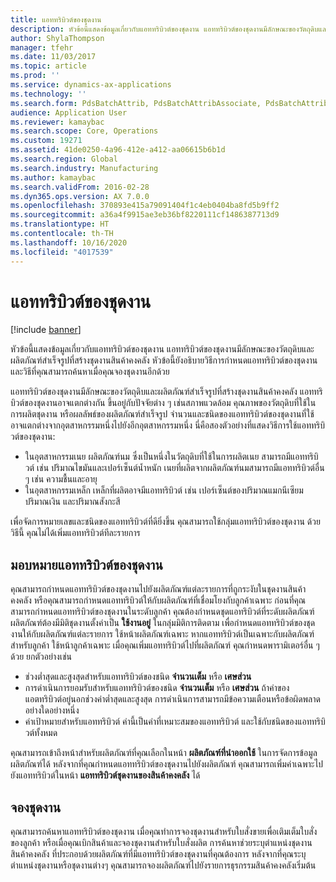 ```yaml
---
title: แอททริบิวต์ของชุดงาน
description: หัวข้อนี้แสดงข้อมูลเกี่ยวกับแอททริบิวต์ของชุดงาน แอททริบิวต์ของชุดงานมีลักษณะของวัตถุดิบและผลิตภัณฑ์สำเร็จรูปที่สร้างชุดงานสินค้าคงคลัง หัวข้อนี้ยังอธิบายวิธีการกำหนดแอททริบิวต์ของชุดงาน และวิธีที่คุณสามารถค้นหาเมื่อคุณจองชุดงานอีกด้วย
author: ShylaThompson
manager: tfehr
ms.date: 11/03/2017
ms.topic: article
ms.prod: ''
ms.service: dynamics-ax-applications
ms.technology: ''
ms.search.form: PdsBatchAttrib, PdsBatchAttribAssociate, PdsBatchAttribByAttribGroup, PdsBatchAttribByItem, PdsBatchAttribByitemCustomer, PdsBatchAttribGroup, WHSBatchAttribReserve
audience: Application User
ms.reviewer: kamaybac
ms.search.scope: Core, Operations
ms.custom: 19271
ms.assetid: 41de0250-4a96-412e-a412-aa06615b6b1d
ms.search.region: Global
ms.search.industry: Manufacturing
ms.author: kamaybac
ms.search.validFrom: 2016-02-28
ms.dyn365.ops.version: AX 7.0.0
ms.openlocfilehash: 370893e415a79091404f1c4eb0404ba8fd5b9ff2
ms.sourcegitcommit: a36a4f9915ae3eb36bf8220111cf1486387713d9
ms.translationtype: HT
ms.contentlocale: th-TH
ms.lasthandoff: 10/16/2020
ms.locfileid: "4017539"
---
```

# <a name="batch-attributes"></a>แอททริบิวต์ของชุดงาน

[!include [banner](../includes/banner.md)]

หัวข้อนี้แสดงข้อมูลเกี่ยวกับแอททริบิวต์ของชุดงาน แอททริบิวต์ของชุดงานมีลักษณะของวัตถุดิบและผลิตภัณฑ์สำเร็จรูปที่สร้างชุดงานสินค้าคงคลัง หัวข้อนี้ยังอธิบายวิธีการกำหนดแอททริบิวต์ของชุดงาน และวิธีที่คุณสามารถค้นหาเมื่อคุณจองชุดงานอีกด้วย

แอททริบิวต์ของชุดงานมีลักษณะของวัตถุดิบและผลิตภัณฑ์สำเร็จรูปที่สร้างชุดงานสินค้าคงคลัง แอททริบิวต์ของชุดงานอาจแตกต่างกัน ขึ้นอยู่กับปัจจัยต่าง ๆ เช่นสภาพแวดล้อม คุณภาพของวัตถุดิบที่ใช้ในการผลิตชุดงาน หรือผลลัพธ์ของผลิตภัณฑ์สำเร็จรูป จำนวนและชนิดของแอททริบิวต์ของชุดงานที่ใช้อาจแตกต่างจากอุตสาหกรรมหนึ่งไปยังอีกอุตสาหกรรมหนึ่ง นี่คือสองตัวอย่างที่แสดงวิธีการใช้แอททริบิวต์ของชุดงาน:

-   ในอุตสาหกรรมเนย ผลิตภัณฑ์นม ซึ่งเป็นหนึ่งในวัตถุดิบที่ใช้ในการผลิตเนย สามารถมีแอททริบิวต์ เช่น ปริมาณไขมันและเปอร์เซ็นต์น้ำหนัก เนยที่ผลิตจากผลิตภัณฑ์นมสามารถมีแอททริบิวต์อื่น ๆ เช่น ความชื้นและอายุ
-   ในอุตสาหกรรมเหล็ก เหล็กที่ผลิตอาจมีแอททริบิวต์ เช่น เปอร์เซ็นต์ของปริมาณแมกนีเซียม ปริมาณเงิน และปริมาณสังกะสี

เพื่อจัดการหมายเลขและชนิดของแอททริบิวต์ที่ดียิ่งขึ้น คุณสามารถใช้กลุ่มแอททริบิวต์ของชุดงาน ด้วยวิธีนี้ คุณไม่ได้เพิ่มแอททริบิวต์ทีละรายการ

## <a name="assign-batch-attributes"></a>มอบหมายแอททริบิวต์ของชุดงาน
คุณสามารถกำหนดแอททริบิวต์ของชุดงานไปยังผลิตภัณฑ์แต่ละรายการที่ถูกระงับในชุดงานสินค้าคงคลัง หรือคุณสามารถกำหนดแอททริบิวต์ให้กับผลิตภัณฑ์ที่เชื่อมโยงกับลูกค้าเฉพาะ ก่อนที่คุณสามารถกำหนดแอททริบิวต์ของชุดงานในระดับลูกค้า คุณต้องกำหนดชุดแอทริบิวต์ที่ระดับผลิตภัณฑ์ ผลิตภัณฑ์ต้องมีมิติชุดงานตั้งค่าเป็น **ใช้งานอยู่** ในกลุ่มมิติการติดตาม เพื่อกำหนดแอททริบิวต์ของชุดงานให้กับผลิตภัณฑ์แต่ละรายการ ใช้หน้าผลิตภัณฑ์เฉพาะ หากแอททริบิวต์เป็นเฉพาะกับผลิตภัณฑ์สำหรับลูกค้า ใช้หน้าลูกค้าเฉพาะ เมื่อคุณเพิ่มแอททริบิวต์ไปที่ผลิตภัณฑ์ คุณกำหนดพารามิเตอร์อื่น ๆด้วย ยกตัวอย่างเช่น

-   ช่วงต่ำสุดและสูงสุดสำหรับแอททริบิวต์ของชนิด **จำนวนเต็ม** หรือ **เศษส่วน**
-   การดำเนินการยอมรับสำหรับแอททริบิวต์ของชนิด **จำนวนเต็ม** หรือ **เศษส่วน** ถ้าค่าของแอตทริบิวต์อยู่นอกช่วงค่าต่ำสุดและสูงสุด การดำเนินการสามารถมีข้อความเตือนหรือข้อผิดพลาดอย่างใดอย่างหนึ่ง
-   ค่าเป้าหมายสำหรับแอททริบิวต์ ค่านี้เป็นค่าที่เหมาะสมของแอททริบิวต์ และใช้กับชนิดของแอททริบิวต์ทั้งหมด

คุณสามารถเข้าถึงหน้าสำหรับผลิตภัณฑ์ที่คุณเลือกในหน้า **ผลิตภัณฑ์ที่นำออกใช้** ในการจัดการข้อมูลผลิตภัณฑ์ได้ หลังจากที่คุณกำหนดแอททริบิวต์ของชุดงานไปยังผลิตภัณฑ์ คุณสามารถเพิ่มค่าเฉพาะไปยังแอททริบิวต์ในหน้า **แอททริบิวต์ชุดงานของสินค้าคงคลัง** ได้

## <a name="reserve-batches"></a>จองชุดงาน
คุณสามารถค้นหาแอททริบิวต์ของชุดงาน เมื่อคุณทำการจองชุดงานสำหรับใบสั่งขายเพื่อเติมเต็มใบสั่งของลูกค้า หรือเมื่อคุณเบิกสินค้าและจองชุดงานสำหรับใบสั่งผลิต การค้นหาช่วยระบุตำแหน่งชุดงานสินค้าคงคลัง ที่ประกอบด้วยผลิตภัณฑ์ที่มีแอททริบิวต์ของชุดงานที่คุณต้องการ หลังจากที่คุณระบุตำแหน่งชุดงานหรือชุดงานต่างๆ คุณสามารถจองผลิตภัณฑ์ไปยังรายการธุรกรรมสินค้าคงคลังเริ่มต้น



